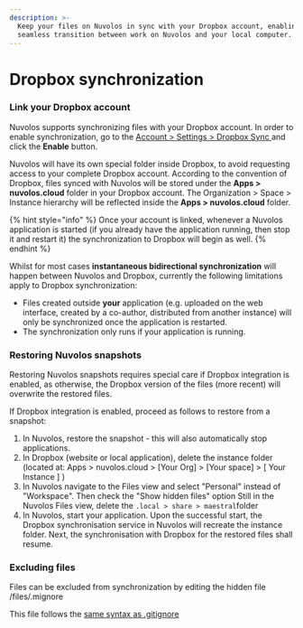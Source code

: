 ```yaml
---
description: >-
  Keep your files on Nuvolos in sync with your Dropbox account, enabling
  seamless transition between work on Nuvolos and your local computer.
---
```


# Dropbox synchronization

### Link your Dropbox account

Nuvolos supports synchronizing files with your Dropbox account. In order to enable synchronization, go to the [Account >  Settings > Dropbox Sync ](https://az.nuvolos.cloud/user/settings/dropbox) and click the **Enable** button.&#x20;

Nuvolos will have its own special folder inside Dropbox, to avoid requesting access to your complete Dropbox account. According to the convention of Dropbox, files synced with Nuvolos will be stored under the **Apps > nuvolos.cloud** folder in your Dropbox account. The Organization > Space > Instance hierarchy will be reflected inside the **Apps > nuvolos.cloud** folder.

{% hint style="info" %}
Once your account is linked, whenever a Nuvolos application is started (if you already have the application running, then stop it and restart it) the synchronization to Dropbox will begin as well.
{% endhint %}

Whilst for most cases **instantaneous bidirectional synchronization** will happen between Nuvolos and Dropbox, currently the following limitations apply to Dropbox synchronization:

* Files created outside **your** application (e.g. uploaded on the web interface, created by a co-author, distributed from another instance) will only be synchronized once the application is restarted.
* The synchronization only runs if your application is running.

### Restoring Nuvolos snapshots

Restoring Nuvolos snapshots requires special care if Dropbox integration is enabled, as otherwise, the Dropbox version of the files (more recent) will overwrite the restored files.

If Dropbox integration is enabled, proceed as follows to restore from a snapshot:

1. In Nuvolos, restore the snapshot - this will also automatically stop applications.
2. In Dropbox (website or local application), delete the instance folder (located at: Apps > nuvolos.cloud > \[Your Org] > \[Your space] > \[ Your Instance ] )
3. In Nuvolos navigate to the Files view and select "Personal" instead of "Workspace". Then check the "Show hidden files" option Still in the Nuvolos Files view, delete the `.local > share > maestral`folder
4. In Nuvolos, start your application. Upon the successful start, the Dropbox synchronisation service in Nuvolos will recreate the instance folder. Next, the synchronisation with Dropbox for the restored files shall resume.

### Excluding files

Files can be excluded from synchronization by editing the hidden file /files/.mignore&#x20;

This file follows the [same syntax as .gitignore ](https://git-scm.com/docs/gitignore#\_pattern\_format)
